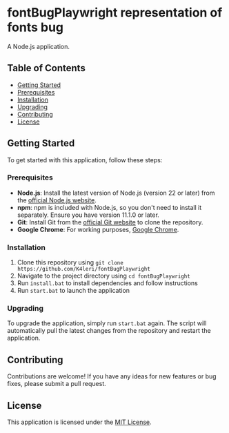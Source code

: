 # fontBugPlaywright representation of fonts bug

A Node.js application.

## Table of Contents

- [Getting Started](#getting-started)
- [Prerequisites](#prerequisites)
- [Installation](#installation)
- [Upgrading](#upgrading)
- [Contributing](#contributing)
- [License](#license)

## Getting Started

To get started with this application, follow these steps:

### Prerequisites

- **Node.js**: Install the latest version of Node.js (version 22 or later) from the [official Node.js website](https://nodejs.org/en/download/).
- **npm**: npm is included with Node.js, so you don't need to install it separately. Ensure you have version 11.1.0 or later.
- **Git**: Install Git from the [official Git website](https://git-scm.com/downloads) to clone the repository.
- **Google Chrome**: For working purposes, [Google Chrome](https://www.google.com/intl/ru_ru/chrome/).

### Installation

1. Clone this repository using `git clone https://github.com/K4leri/fontBugPlaywright`
2. Navigate to the project directory using `cd fontBugPlaywright`
3. Run `install.bat` to install dependencies and follow instructions
4. Run `start.bat` to launch the application

### Upgrading

To upgrade the application, simply run `start.bat` again. The script will automatically pull the latest changes from the repository and restart the application.

## Contributing

Contributions are welcome! If you have any ideas for new features or bug fixes, please submit a pull request.

## License

This application is licensed under the [MIT License](https://opensource.org/licenses/MIT).
